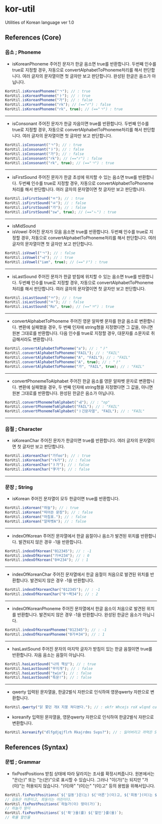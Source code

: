 # kor-util

Utilities of Korean language ver 1.0

## References (Core)

### 음소 ; Phoneme

* isKoreanPhoneme
주어진 문자가 한글 음소면 true를 반환합니다.
두번째 인수를 true로 지정할 경우, 자동으로 convertAlphabetToPhoneme처리를 해서 판단합니다.
여러 글자의 문자열이면 첫 글자만 보고 판단합니다.
완성된 한글은 음소가 아닙니다.
```javascript
KorUtil.isKoreanPhoneme("ㄱ"); // : true
KorUtil.isKoreanPhoneme("ㅏ"); // : true
KorUtil.isKoreanPhoneme("가"); // : false
KorUtil.isKoreanPhoneme("rk"); // (=="r") : false
KorUtil.isKoreanPhoneme("rk", true); // (=="ㄱ") : true
```
---

* isConsonant
주어진 문자가 한글 자음이면 true를 반환합니다.
두번째 인수를 true로 지정할 경우, 자동으로 convertAlphabetToPhoneme처리를 해서 판단합니다.
여러 글자의 문자열이면 첫 글자만 보고 판단합니다.
```javascript
KorUtil.isConsonant("ㄱ"); // : true
KorUtil.isConsonant("ㅏ"); // : false
KorUtil.isConsonant("가"); // : false
KorUtil.isConsonant("rk"); // (=="r") : false
KorUtil.isConsonant("rk", true); // (=="ㄱ") : true
```
---

* isFirstSound
주어진 문자가 한글 초성에 위치할 수 있는 음소면 true를 반환합니다.
두번째 인수를 true로 지정할 경우, 자동으로 convertAlphabetToPhoneme처리를 해서 판단합니다.
여러 글자의 문자열이면 첫 글자만 보고 판단합니다.
```javascript
KorUtil.isFirstSound("ㄸ"); // : true
KorUtil.isFirstSound("ㄶ"); // : false
KorUtil.isFirstSound("가"); // : false
KorUtil.isFirstSound("sw", true); // (=="ㄴ") : true
```
---

* isMidSound
* isVowel
주어진 문자가 모음 음소면 true를 반환합니다.
두번째 인수를 true로 지정할 경우, 자동으로 convertAlphabetToPhoneme처리를 해서 판단합니다.
여러 글자의 문자열이면 첫 글자만 보고 판단합니다.
```javascript
KorUtil.isVowel("ㄱ"); // : false
KorUtil.isVowel("ㅝ"); // : true
KorUtil.isVowel("iam", true); // (=="ㅑ") : true
```
---

* isLastSound
주어진 문자가 한글 받침에 위치할 수 있는 음소면 true를 반환합니다.
두번째 인수를 true로 지정할 경우, 자동으로 convertAlphabetToPhoneme처리를 해서 판단합니다.
여러 글자의 문자열이면 첫 글자만 보고 판단합니다.
```javascript
KorUtil.isLastSound("ㄲ"); // : true
KorUtil.isLastSound("ㄸ"); // : false
KorUtil.isLastSound("Ro", true); // (=="ㄲ") : true
```
---

* convertAlphabetToPhoneme
주어진 영문 알파벳 문자를 한글 음소로 변환합니다.
변환에 실패했을 경우, 두 번째 인자에 string형을 지정했다면 그 값을, 아니면 원본 그대로를 반환합니다.
다음 인수를 true로 지정할 경우, 대문자를 소문자로 취급해서라도 변환합니다.
```javascript
KorUtil.convertAlphabetToPhoneme("a"); // : "ㅏ"
KorUtil.convertAlphabetToPhoneme("FAIL"); // : "FAIL"
KorUtil.convertAlphabetToPhoneme("A", "FAIL"); // : "FAIL"
KorUtil.convertAlphabetToPhoneme("A", true); // : "ㅏ"
KorUtil.convertAlphabetToPhoneme("가", "FAIL", true); // : "FAIL"
```
---

* convertPhonemeToAlphabet
주어진 한글 음소를 영문 알파벳 문자로 변환합니다.
변환에 실패했을 경우, 두 번째 인자에 string형을 지정했다면 그 값을, 아니면 원본 그대로를 반환합니다.
완성된 한글은 음소가 아닙니다.
```javascript
KorUtil.convertPhonemeToAlphabet("ㅞ"); // : "np"
KorUtil.convertPhonemeToAlphabet("FAIL"); // : "FAIL"
KorUtil.convertPhonemeToAlphabet("ㅏ긴문자열", "FAIL"); // : "FAIL"
```
---

### 음절 ; Character

* isKoreanChar
주어진 문자가 한글이면 true를 반환합니다.
여러 글자의 문자열이면 첫 글자만 보고 판단합니다.
```javascript
KorUtil.isKoreanChar("가foo"); // : true
KorUtil.isKoreanChar("rk가"); // : false
KorUtil.isKoreanChar("ㅑ가"); // : false
KorUtil.isKoreanChar("字가"); // : false
```
---

### 문장 ; String

* isKorean
주어진 문자열이 모두 한글이면 true를 반환합니다.
```javascript
KorUtil.isKorean("하늘"); // : true
KorUtil.isKorean("띄어쓴 문장"); // : false
KorUtil.isKorean("마침표."); // : false
KorUtil.isKorean("알파벳A"); // : false
```
---

* indexOfKorean
주어진 문자열에서 한글 음절이나 음소가 발견된 위치를 반환합니다.
발견되지 않은 경우 -1을 반환합니다.
```javascript
KorUtil.indexOfKorean("012345"); // : -1
KorUtil.indexOfKorean("가ㅉ234"); // : 0
KorUtil.indexOfKorean("0ㅉ234"); // : 1
```
---

* indexOfKoreanChar
주어진 문자열에서 한글 음절이 처음으로 발견된 위치를 반환합니다.
발견되지 않은 경우 -1을 반환합니다.
```javascript
KorUtil.indexOfKoreanChar("012345"); // : -1
KorUtil.indexOfKoreanChar("0ㄱ짝34"); // : 2
```
---

* indexOfKoreanPhoneme
주어진 문자열에서 한글 음소이 처음으로 발견된 위치를 반환합니다.
발견되지 않은 경우 -1을 반환합니다.
완성된 한글은 음소가 아닙니다.
```javascript
KorUtil.indexOfKoreanPhoneme("012345"); // : -1
KorUtil.indexOfKoreanPhoneme("0가ㅉ34"); // : 1
```
---

* hasLastSound
주어진 문자의 마지막 글자가 받침이 있는 한글 음절이면 true를 반환합니다.
자음 음소는 음절이 아닙니다.
```javascript
KorUtil.hasLastSound("나의 책상"); // : true
KorUtil.hasLastSound("무지개"); // : false
KorUtil.hasLastSound("twin"); // : false
KorUtil.hasLastSound("특문!"); // : false
```
---

* qwerty
입력된 문자열을, 한글2벌식 자판으로 인식하여 영문qwerty 자판으로 변환합니다.
```javascript
KorUtil.qwerty("닭 쫓던 개X 지붕 쳐다본다."); // : ekfr Whcejs roX wlqnd cuekqhsek.
```

* koreanify
입력된 문자열을, 영문qwerty 자판으로 인식하여 한글2벌식 자판으로 변환합니다.
```javascript
KorUtil.koreanify("dlfgdjqjflrh Rkajrdms Svps?"); // : 잃어버리고 까먹은 S펜?
```

## References (Syntax)

### 문법 ; Grammar

* fixPostPositions
받침 상태에 따라 달라지는 조사를 확정시켜줍니다.
원본에서는 "은(는)" 또는 "는(은)"으로 표시할 수 있습니다.
그러나 "이(가)"는 되지만 "가(이)"는 허용되지 않습니다.
"(이)와" "(이)는" "(이)고" 등의 용법을 위해서입니다.
```javascript
KorUtil.fixPostPositions(`${'길동'}은(는) ${'어른'}(이)고, ${'희동'}(이)는 ${'어린이'}(이)다.`);
// 길동은 어른이고, 희동이는 어린이다.
KorUtil.fixPostPositions(`하늘가(이) 땅이(가)`);
// 하늘가 땅이
KorUtil.fixPostPositions(`${'확'}율(률) ${'할인'}률(율)`);
// 확률 할인율
```